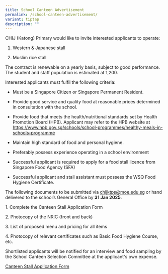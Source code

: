 ```yaml
---
title: School Canteen Advertisement
permalink: /school-canteen-advertisement/
variant: tiptap
description: ""
---
```

<p>CHIJ (Katong) Primary would like to invite interested applicants to operate:</p>
<ol data-tight="true" class="tight">
<li>
<p>Western &amp; Japanese stall</p>
</li>
<li>
<p>Muslim rice stall</p>
</li>
</ol>
<p>The contract is renewable on a yearly basis, subject to good performance.
The student and staff population is estimated at 1,200.</p>
<p>Interested applicants must fulfil the following criteria:</p>
<ul data-tight="true" class="tight">
<li>
<p>Must be a Singapore Citizen or Singapore Permanent Resident.</p>
</li>
<li>
<p>Provide good service and quality food at reasonable prices determined
in consultation with the school.</p>
</li>
<li>
<p>Provide food that meets the health/nutritional standards set by Health
Promotion Board (HPB). Applicant may refer to the HPB website at <a href="https://www.hpb.gov.sg/schools/school-programmes/healthy-meals-in-schools-programme" rel="noopener nofollow" target="_blank">https://www.hpb.gov.sg/schools/school-programmes/healthy-meals-in-schools-programme</a>
</p>
</li>
<li>
<p>Maintain high standard of food and personal hygiene.</p>
</li>
<li>
<p>Preferably possess experience operating in a school environment</p>
</li>
<li>
<p>Successful applicant is required to apply for a food stall licence from
Singapore Food Agency (SFA)</p>
</li>
<li>
<p>Successful applicant and stall assistant must possess the WSQ Food Hygiene
Certificate.</p>
</li>
</ul>
<p>The following documents to be submitted via <a href="mailto:chijktps@moe.edu.sg" rel="noopener nofollow" target="_blank">chijktps@moe.edu.sg</a> or hand delivered
to the school’s General Office by <strong>31 Jan 2025</strong>.</p>
<p></p>
<p>1. Complete the Canteen Stall Application Form</p>
<p>2. Photocopy of the NRIC (front and back)</p>
<p>3. List of proposed menu and pricing for all items</p>
<p>4. Photocopy of relevant certificates such as Basic Food Hygiene Course,
etc.</p>
<p>Shortlisted applicants will be notified for an interview and food sampling
by the School Canteen Selection Committee at the applicant's own expense.</p>
<p><a href="/files/Application_for_Canteen_Stall_in_Existing_School.pdf" rel="noopener nofollow" target="_blank">Canteen Stall Application Form</a>
</p>
<p></p>
<p></p>
<p></p>
<p></p>
<p></p>
<p>
<br>
<br>
</p>
<p></p>